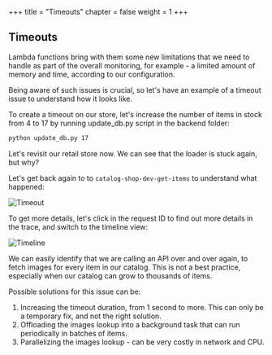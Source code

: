 +++
title = "Timeouts"
chapter = false
weight = 1
+++

## Timeouts

Lambda functions bring with them some new limitations that we need to handle as part of the overall monitoring, for example - a limited amount of memory and time, according to our configuration.

Being aware of such issues is crucial, so let's have an example of a timeout issue to understand how it looks like.

To create a timeout on our store, let's increase the number of items in stock from 4 to 17 by running update_db.py script in the backend folder:
```bash
python update_db.py 17
```

Let's revisit our retail store now. We can see that the loader is stuck again, but why?

Let's get back again to to `catalog-shop-dev-get-items` to understand what happened:

![Timeout](/images/monitoring/timeout.png)

To get more details, let's click in the request ID to find out more details in the trace, and switch to the timeline view:

![Timeline](/images/monitoring/timeline.png)

We can easily identify that we are calling an API over and over again, to fetch images for every item in our catalog.
This is not a best practice, especially when our catalog can grow to thousands of items.

Possible solutions for this issue can be:

1. Increasing the timeout duration, from 1 second to more. This can only be a temporary fix, and not the right solution.
2. Offloading the images lookup into a background task that can run periodically in batches of items.
3. Parallelizing the images lookup - can be very costly in network and CPU.
